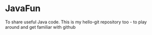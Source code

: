 # JavaFun
To share useful Java code. This is my hello-git repository too - to play around and get familiar with github
